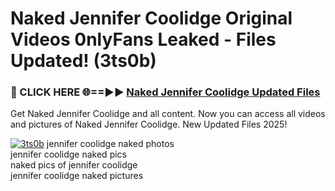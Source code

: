 # Naked Jennifer Coolidge Original Videos 0nlyFans Leaked - Files Updated! (3ts0b)

<h3>🔴 CLICK HERE 🌐==►► <a href="https://tinyurl.com/yckcrads" rel="nofollow">Naked Jennifer Coolidge Updated Files</a></h3>

Get Naked Jennifer Coolidge and all content. Now you can access all videos and pictures of Naked Jennifer Coolidge. New Updated Files 2025!

[![3ts0b](https://i.imgur.com/hpKpOFt.gif)](https://tinyurl.com/yckcrads)
jennifer coolidge naked photos<br>
jennifer coolidge naked pics<br>
naked pics of jennifer coolidge<br>
jennifer coolidge naked pictures